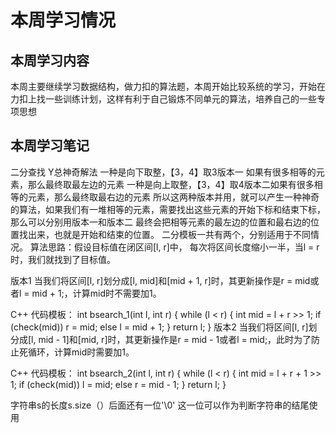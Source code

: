 # 本周学习情况
## 本周学习内容
本周主要继续学习数据结构，做力扣的算法题，本周开始比较系统的学习，开始在力扣上找一些训练计划，这样有利于自己锻炼不同单元的算法，培养自己的一些专项思想
## 本周学习笔记
二分查找 Y总神奇解法
一种是向下取整，【3，4】取3版本一 如果有很多相等的元素，那么最终取最左边的元素
一种是向上取整，【3，4】取4版本二如果有很多相等的元素，那么最终取最右边的元素
所以这两种版本并用，就可以产生一种神奇的算法，如果我们有一堆相等的元素，需要找出这些元素的开始下标和结束下标，那么可以分别用版本一和版本二
最终会把相等元素的最左边的位置和最右边的位置找出来，也就是开始和结束的位置。
二分模板一共有两个，分别适用于不同情况。
算法思路：假设目标值在闭区间[l, r]中， 每次将区间长度缩小一半，当l = r时，我们就找到了目标值。

版本1
当我们将区间[l, r]划分成[l, mid]和[mid + 1, r]时，其更新操作是r = mid或者l = mid + 1;，计算mid时不需要加1。

C++ 代码模板：
int bsearch_1(int l, int r)
{
    while (l < r)
    {
        int mid = l + r >> 1;
        if (check(mid)) r = mid;
        else l = mid + 1;
    }
    return l;
}
版本2
当我们将区间[l, r]划分成[l, mid - 1]和[mid, r]时，其更新操作是r = mid - 1或者l = mid;，此时为了防止死循环，计算mid时需要加1。

C++ 代码模板：
int bsearch_2(int l, int r)
{
    while (l < r)
    {
        int mid = l + r + 1 >> 1;
        if (check(mid)) l = mid;
        else r = mid - 1;
    }
    return l;
}

字符串s的长度s.size（）后面还有一位'\0' 这一位可以作为判断字符串的结尾使用
